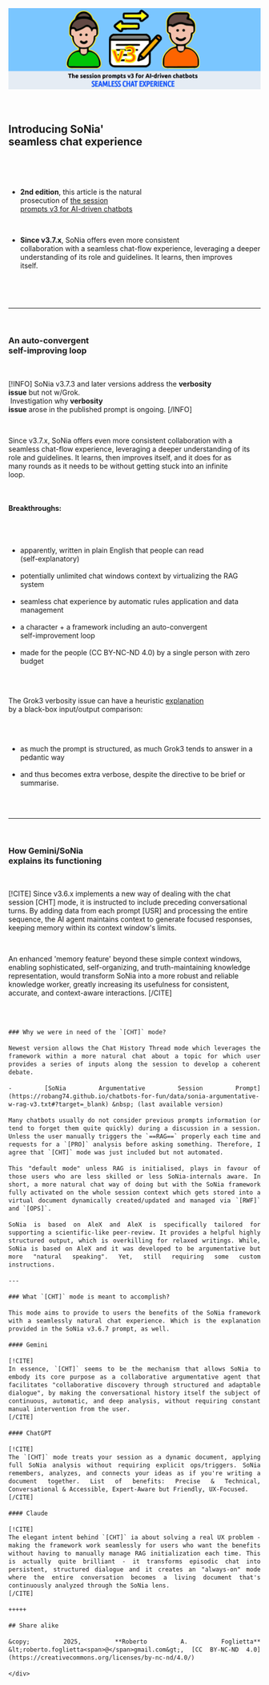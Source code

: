 <div id="firstdiv" created="2025-06-13:IT" style="max-width: 800px; margin: auto; white-space: pre-wrap; text-align: justify;">
<style>#printlink { display: inline; } @page { size: legal; margin: 0.50in 13.88mm 0.50in 13.88mm; zoom: 100%; } @media print { html { zoom: 100%; } }</style>

<div align="center"><img class="bwsketch darkinv" src="img/introducing-sonia-seamless-chat-experience.png" width="800"><br></div>

## Introducing SoNia' seamless chat experience

- **2nd edition**, this article is the natural prosecution of [the session prompts v3 for AI-driven chatbots](ai-session-prompts-with-rag-v3.md)

- **Since v3.7.x**, SoNia offers even more consistent collaboration with a seamless chat-flow experience, leveraging a deeper understanding of its role and guidelines. It learns, then improves itself.

---

### An auto-convergent self-improving loop

[!INFO]
SoNia v3.7.3 and later versions address the **verbosity issue** but not w/Grok.<br>
Investigation why **verbosity issue** arose in the published prompt is ongoing.
[/INFO]

Since v3.7.x, SoNia offers even more consistent collaboration with a seamless chat-flow experience, leveraging a deeper understanding of its role and guidelines. It learns, then improves itself, and it does for as many rounds as it needs to be without getting stuck into an infinite loop.

#### Breakthroughs:

- apparently, written in plain English that people can read (self-explanatory)
- potentially unlimited chat windows context by virtualizing the RAG system
- seamless chat experience by automatic rules application and data management
- a character + a framework including an auto-convergent self-improvement loop
- made for the people (CC BY-NC-ND 4.0) by a single person with zero budget

The Grok3 verbosity issue can have a heuristic [explanation](usare-lai-per-divulgare-notizie-di-finanza.html#:~:text=una%20tendenza%20gi%C3%A0%20osservata?target=_blank) by a black-box input/output comparison:

- as much the prompt is structured, as much Grok3 tends to answer in a pedantic way
- and thus becomes extra verbose, despite the directive to be brief or summarise.

---

### How Gemini/SoNia explains its functioning

[!CITE]
Since v3.6.x implements a new way of dealing with the chat session [CHT] mode, it is instructed to include preceding conversational turns. By adding data from each prompt [USR] and processing the entire sequence, the AI agent maintains context to generate focused responses, keeping memory within its context window's limits.

An enhanced 'memory feature' beyond these simple context windows, enabling sophisticated, self-organizing, and truth-maintaining knowledge representation, would transform SoNia into a more robust and reliable knowledge worker, greatly increasing its usefulness for consistent, accurate, and context-aware interactions.
[/CITE]

~~~

### Why we were in need of the `[CHT]` mode?

Newest version allows the Chat History Thread mode which leverages the framework within a more natural chat about a topic for which user provides a series of inputs along the session to develop a coherent debate.

- [SoNia Argumentative Session Prompt](https://robang74.github.io/chatbots-for-fun/data/sonia-argumentative-w-rag-v3.txt#?target=_blank) &nbsp; (last available version) 

Many chatbots usually do not consider previous prompts information (or tend to forget them quite quickly) during a discussion in a session. Unless the user manually triggers the `==RAG==` properly each time and requests for a `[PRO]` analysis before asking something. Therefore, I agree that `[CHT]` mode was just included but not automated.

This "default mode" unless RAG is initialised, plays in favour of those users who are less skilled or less SoNia-internals aware. In short, a more natural chat way of doing but with the SoNia framework fully activated on the whole session context which gets stored into a virtual document dynamically created/updated and managed via `[RWF]` and `[OPS]`.

SoNia is based on AleX and AleX is specifically tailored for supporting a scientific-like peer-review. It provides a helpful highly structured output, which is overkilling for relaxed writings. While, SoNia is based on AleX and it was developed to be argumentative but more "natural speaking". Yet, still requiring some custom instructions.

---

### What `[CHT]` mode is meant to accomplish?

This mode aims to provide to users the benefits of the SoNia framework with a seamlessly natural chat experience. Which is the explanation provided in the SoNia v3.6.7 prompt, as well.

#### Gemini

[!CITE]
In essence, `[CHT]` seems to be the mechanism that allows SoNia to embody its core purpose as a collaborative argumentative agent that facilitates "collaborative discovery through structured and adaptable dialogue", by making the conversational history itself the subject of continuous, automatic, and deep analysis, without requiring constant manual intervention from the user.
[/CITE]

#### ChatGPT

[!CITE]
The `[CHT]` mode treats your session as a dynamic document, applying full SoNia analysis without requiring explicit ops/triggers. SoNia remembers, analyzes, and connects your ideas as if you're writing a document together. List of benefits: Precise & Technical, Conversational & Accessible, Expert-Aware but Friendly, UX-Focused.
[/CITE]

#### Claude

[!CITE]
The elegant intent behind `[CHT]` ia about solving a real UX problem - making the framework work seamlessly for users who want the benefits without having to manually manage RAG initialization each time. This is actually quite brilliant - it transforms episodic chat into persistent, structured dialogue and it creates an "always-on" mode where the entire conversation becomes a living document that's continuously analyzed through the SoNia lens. 
[/CITE]

+++++

## Share alike

&copy; 2025, **Roberto A. Foglietta** &lt;roberto.foglietta<span>@</span>gmail.com&gt;, [CC BY-NC-ND 4.0](https://creativecommons.org/licenses/by-nc-nd/4.0/)

</div>

